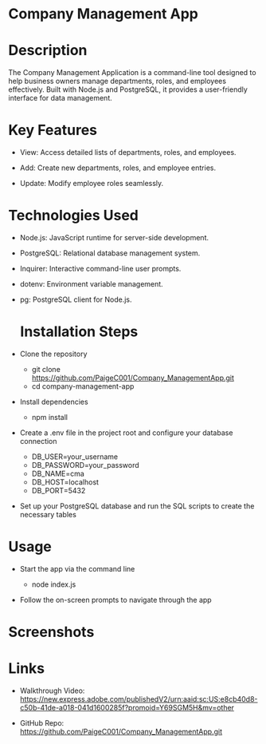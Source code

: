 # Company Management App

# Description 

The Company Management Application is a command-line tool designed to help business owners manage departments, roles, and employees effectively. Built with Node.js and PostgreSQL, it provides a user-friendly interface for data management.

# Key Features

- View: Access detailed lists of departments, roles, and employees.
  
- Add: Create new departments, roles, and employee entries.
  
- Update: Modify employee roles seamlessly.

 # Technologies Used

- Node.js: JavaScript runtime for server-side development.
  
- PostgreSQL: Relational database management system.
 
- Inquirer: Interactive command-line user prompts.

- dotenv: Environment variable management.

- pg: PostgreSQL client for Node.js.

  # Installation Steps

- Clone the repository
  - git clone https://github.com/PaigeC001/Company_ManagementApp.git
  - cd company-management-app

- Install dependencies
  - npm install
 
- Create a .env file in the project root and configure your database connection
  - DB_USER=your_username
  - DB_PASSWORD=your_password
  - DB_NAME=cma
  - DB_HOST=localhost
  - DB_PORT=5432

 - Set up your PostgreSQL database and run the SQL scripts to create the necessary tables

 # Usage

- Start the app via the command line
  - node index.js

- Follow the on-screen prompts to navigate through the app

# Screenshots







# Links

- Walkthrough Video: https://new.express.adobe.com/publishedV2/urn:aaid:sc:US:e8cb40d8-c50b-41de-a018-041d1600285f?promoid=Y69SGM5H&mv=other
  

- GitHub Repo: https://github.com/PaigeC001/Company_ManagementApp.git 
